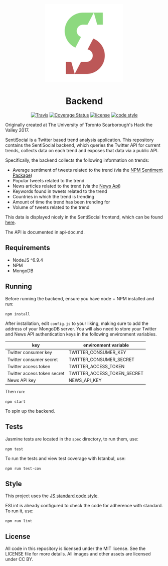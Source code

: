 <p align="center">
<img height=250 width=250 src="logo.png">
</p>
<h1 align="center">Backend</h1>

<p align="center">
<a href="https://travis-ci.org/SentiSocial/backend"><img alt="Travis" src="https://img.shields.io/travis/SentiSocial/backend.svg"></a>
<a href='https://coveralls.io/github/SentiSocial/backend?branch=master'><img src='https://img.shields.io/coveralls/SentiSocial/backend.svg' alt='Coverage Status' /></a>
<a href="https://github.com/SentiSocial/backend/blob/master/LICENSE"><img alt="license" src="https://img.shields.io/badge/license-MIT-blue.svg"></a>
<a href="https://standardjs.com"><img alt="code style" src="https://img.shields.io/badge/code_style-standard-brightgreen.svg"></a>
</p>

Originally created at The University of Toronto Scarborough's Hack the Valley 2017.

SentiSocial is a Twitter based trend analysis application.
This repository contains the SentiSocial backend, which queries the Twitter API
for current trends, collects data on each trend and exposes that data via a
public API.

Specifically, the backend collects the following information on trends:
- Average sentiment of tweets related to the trend (via the [NPM Sentiment Package](https://www.npmjs.com/package/sentiment))
- Popular tweets related to the trend
- News articles related to the trend (via the [News Api](https://newsapi.org))
- Keywords found in tweets related to the trend
- Countries in which the trend is trending
- Amount of time the trend has been trending for
- Volume of tweets related to the trend

This data is displayed nicely in the SentiSocial frontend, which can be found [here](https://github.com/SentiSocial/sentisocial-frontend).

The API is documented in api-doc.md.

## Requirements

* NodeJS ^6.9.4
* NPM
* MongoDB

## Running

Before running the backend, ensure you have node + NPM installed and run:

`npm install`

After installation, edit `config.js` to your liking, making sure to add the
address of your MongoDB server. You will also need to store your Twitter and
News API authentication keys in the following environment variables.

| key                         | environment variable        |
|-----------------------------|-----------------------------|
| Twitter consumer key        | TWITTER_CONSUMER_KEY        |
| Twitter consumer secret     | TWITTER_CONSUMER_SECRET     |
| Twitter access token        | TWITTER_ACCESS_TOKEN        |
| Twitter access token secret | TWITTER_ACCESS_TOKEN_SECRET |
| News API key                | NEWS_API_KEY                |

Then run:

`npm start`

To spin up the backend.

## Tests

Jasmine tests are located in the `spec` directory, to run them, use:

`npm test`

To run the tests and view test coverage with Istanbul, use:

`npm run test-cov`

## Style

This project uses the [JS standard code style](http://standardjs.com).

ESLint is already configured to check the code for adherence with standard.
To run it, use:

`npm run lint`

## License

All code in this repository is licensed under the MIT license. See the LICENSE
file for more details. All images and other assets are licensed under CC BY.
